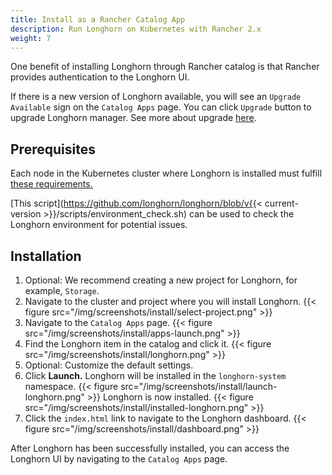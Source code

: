 ```yaml
---
title: Install as a Rancher Catalog App
description: Run Longhorn on Kubernetes with Rancher 2.x
weight: 7
---
```


One benefit of installing Longhorn through Rancher catalog is that Rancher provides authentication to the Longhorn UI.

If there is a new version of Longhorn available, you will see an `Upgrade Available` sign on the `Catalog Apps` page. You can click `Upgrade` button to upgrade Longhorn manager. See more about upgrade [here](../../upgrade).

## Prerequisites

Each node in the Kubernetes cluster where Longhorn is installed must fulfill [these requirements.](../#installation-requirements)

[This script](https://github.com/longhorn/longhorn/blob/v{{< current-version >}}/scripts/environment_check.sh) can be used to check the Longhorn environment for potential issues.
    
## Installation

1. Optional: We recommend creating a new project for Longhorn, for example, `Storage`.
2. Navigate to the cluster and project where you will install Longhorn. 
    {{< figure src="/img/screenshots/install/select-project.png" >}}
3. Navigate to the `Catalog Apps` page.
    {{< figure src="/img/screenshots/install/apps-launch.png" >}}
4. Find the Longhorn item in the catalog and click it.
    {{< figure src="/img/screenshots/install/longhorn.png" >}}
5. Optional: Customize the default settings. 
6. Click **Launch.** Longhorn will be installed in the `longhorn-system` namespace.
    {{< figure src="/img/screenshots/install/launch-longhorn.png" >}}
    Longhorn is now installed.
    {{< figure src="/img/screenshots/install/installed-longhorn.png" >}}
7. Click the `index.html` link to navigate to the Longhorn dashboard.
    {{< figure src="/img/screenshots/install/dashboard.png" >}}

After Longhorn has been successfully installed, you can access the Longhorn UI by navigating to the `Catalog Apps` page.
